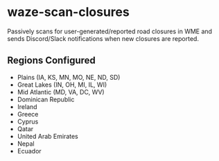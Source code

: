 # waze-scan-closures

Passively scans for user-generated/reported road closures in WME and sends Discord/Slack notifications when new closures are reported.

## Regions Configured
* Plains (IA, KS, MN, MO, NE, ND, SD)
* Great Lakes (IN, OH, MI, IL, WI)
* Mid Atlantic (MD, VA, DC, WV)
* Dominican Republic
* Ireland
* Greece
* Cyprus
* Qatar
* United Arab Emirates
* Nepal
* Ecuador

